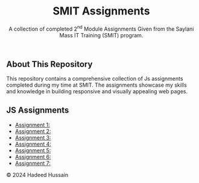 <header>
  <center>
        <h1>SMIT Assignments</h1>
  </center>
        <p>A collection of completed 2<sup>nd</sup> Module Assignments Given from the Saylani Mass IT Training (SMIT) program.</p>
</header>
<main>
        <section id="about">
            <h2>About This Repository</h2>
            <p>This repository contains a comprehensive collection of Js assignments completed during my time at SMIT. The assignments showcase my skills and knowledge in building responsive and visually appealing web pages.</p>
        </section>
        <section id="js-assignments">
            <h2>JS Assignments</h2>
            <ul>
                <li><a href="https://geek-hadeed.github.io/SMIT_MODULE_2_Assignments/Assignment_1/">Assignment 1:</a></li>
                <li><a href="https://geek-hadeed.github.io/SMIT_MODULE_2_Assignments/Assignment_2/">Assignment 2:</a></li>
                <li><a href="https://geek-hadeed.github.io/SMIT_MODULE_2_Assignments/Assignment_3/">Assignment 3:</a></li>
                <li><a href="https://geek-hadeed.github.io/SMIT_MODULE_2_Assignments/Assignment_4/">Assignment 4:</a></li>
                <li><a href="https://geek-hadeed.github.io/SMIT_MODULE_2_Assignments/Assignment_5/">Assignment 5:</a></li>
                <li><a href="https://geek-hadeed.github.io/SMIT_MODULE_2_Assignments/Assignment_6/">Assignment 6:</a></li>
                <li><a href="https://geek-hadeed.github.io/SMIT_MODULE_2_Assignments/Assignment_7/">Assignment 7:</a></li>
            </ul>
        </section>
    </main>
    <footer>
        <p>&copy; 2024 Hadeed Hussain</p>
    </footer>
